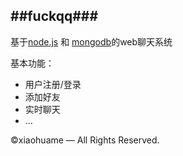 ##fuckqq###
-----


基于[node.js](http://nodejs.org/api/) 和 [mongodb](http://api.mongodb.org/js/2.7.4/)的web聊天系统






基本功能：
* 用户注册/登录
* 添加好友
* 实时聊天
* ...






&copy;xiaohuame — All Rights Reserved.




